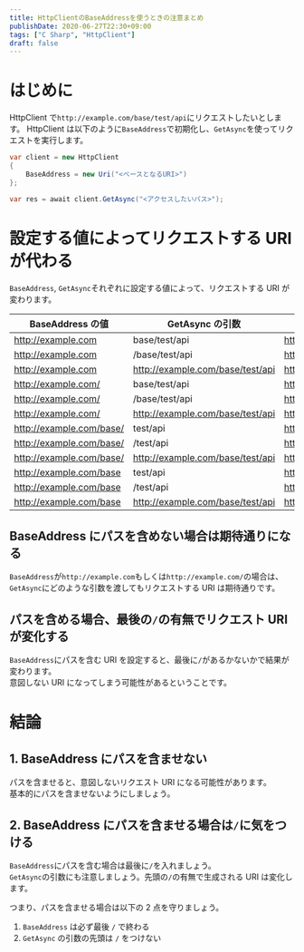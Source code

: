 ```yaml
---
title: HttpClientのBaseAddressを使うときの注意まとめ
publishDate: 2020-06-27T22:30+09:00
tags: ["C Sharp", "HttpClient"]
draft: false
---
```


# はじめに

HttpClient で`http://example.com/base/test/api`にリクエストしたいとします。
HttpClient は以下のように`BaseAddress`で初期化し、`GetAsync`を使ってリクエストを実行します。

```csharp
var client = new HttpClient
{
    BaseAddress = new Uri("<ベースとなるURI>")
};

var res = await client.GetAsync("<アクセスしたいパス>");
```

# 設定する値によってリクエストする URI が代わる

`BaseAddress`, `GetAsync`それぞれに設定する値によって、リクエストする URI が変わります。

| BaseAddress の値         | GetAsync の引数                  | 生成される URI                   |
| ------------------------ | -------------------------------- | -------------------------------- |
| http://example.com       | base/test/api                    | http://example.com/base/test/api |
| http://example.com       | /base/test/api                   | http://example.com/base/test/api |
| http://example.com       | http://example.com/base/test/api | http://example.com/base/test/api |
| http://example.com/      | base/test/api                    | http://example.com/base/test/api |
| http://example.com/      | /base/test/api                   | http://example.com/base/test/api |
| http://example.com/      | http://example.com/base/test/api | http://example.com/base/test/api |
| http://example.com/base/ | test/api                         | http://example.com/base/test/api |
| http://example.com/base/ | /test/api                        | http://example.com/test/api      |
| http://example.com/base/ | http://example.com/base/test/api | http://example.com/base/test/api |
| http://example.com/base  | test/api                         | http://example.com/test/api      |
| http://example.com/base  | /test/api                        | http://example.com/test/api      |
| http://example.com/base  | http://example.com/base/test/api | http://example.com/base/test/api |

## BaseAddress にパスを含めない場合は期待通りになる

`BaseAddress`が`http://example.com`もしくは`http://example.com/`の場合は、`GetAsync`にどのような引数を渡してもリクエストする URI は期待通りです。

## パスを含める場合、最後の`/`の有無でリクエスト URI が変化する

`BaseAddress`にパスを含む URI を設定すると、最後に`/`があるかないかで結果が変わります。  
意図しない URI になってしまう可能性があるということです。

# 結論

## 1. BaseAddress にパスを含ませない

パスを含ませると、意図しないリクエスト URI になる可能性があります。  
基本的にパスを含ませないようにしましょう。

## 2. BaseAddress にパスを含ませる場合は`/`に気をつける

`BaseAddress`にパスを含む場合は最後に`/`を入れましょう。  
`GetAsync`の引数にも注意しましょう。先頭の`/`の有無で生成される URI は変化します。

つまり、パスを含ませる場合は以下の 2 点を守りましょう。

1. `BaseAddress` は必ず最後 `/` で終わる
2. `GetAsync` の引数の先頭は `/` をつけない
